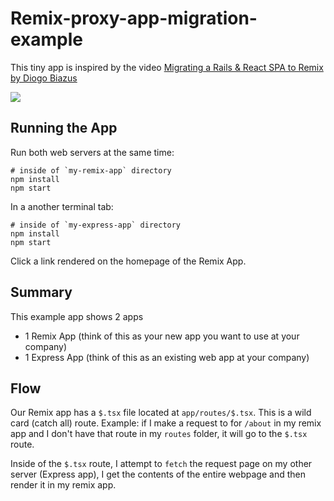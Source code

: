 # Remix-proxy-app-migration-example

This tiny app is inspired by the video [Migrating a Rails & React SPA to Remix by Diogo Biazus
](https://www.youtube.com/watch?v=AWbTrrn6Bx4)

<a href="https://www.youtube.com/watch?v=AWbTrrn6Bx4" target="_blank">
    <img src="https://i3.ytimg.com/vi/AWbTrrn6Bx4/maxresdefault.jpg" />
</a>

## Running the App

Run both web servers at the same time:

```
# inside of `my-remix-app` directory
npm install
npm start
```

In a another terminal tab:

```
# inside of `my-express-app` directory
npm install
npm start
```

Click a link rendered on the homepage of the Remix App.

## Summary

This example app shows 2 apps

- 1 Remix App (think of this as your new app you want to use at your company)
- 1 Express App (think of this as an existing web app at your company)

## Flow

Our Remix app has a `$.tsx` file located at `app/routes/$.tsx`. This is a wild card (catch all) route. Example: if I make a request to for `/about` in my remix app and I don't have that route in my `routes` folder, it will go to the `$.tsx` route.

Inside of the `$.tsx` route, I attempt to `fetch` the request page on my other server (Express app), I get the contents of the entire webpage and then render it in my remix app.
